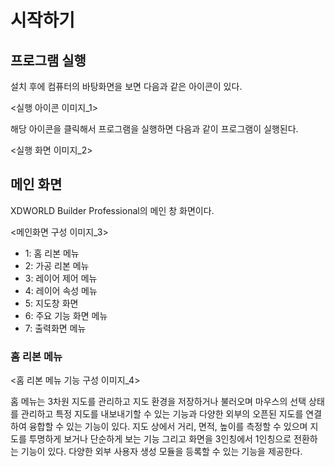 # 시작하기

## 프로그램 실행

설치 후에 컴퓨터의 바탕화면을 보면 다음과 같은 아이콘이 있다.

<실행 아이콘 이미지\_1>

해당 아이콘을 클릭해서 프로그램을 실행하면 다음과 같이 프로그램이 실행된다.

<실행 화면 이미지\_2>

## 메인 화면

XDWORLD Builder Professional의 메인 창 화면이다.

<메인화면 구성 이미지\_3>

-   1: 홈 리본 메뉴
-   2: 가공 리본 메뉴
-   3: 레이어 제어 메뉴
-   4: 레이어 속성 메뉴
-   5: 지도창 화면
-   6: 주요 기능 화면 메뉴
-   7: 출력화면 메뉴

### 홈 리본 메뉴

<홈 리본 메뉴 기능 구성 이미지\_4>

홈 메뉴는 3차원 지도를 관리하고 지도 환경을 저장하거나 불러오며 마우스의 선택 상태를 관리하고 특정 지도를 내보내기할 수 있는 기능과 다양한 외부의 오픈된 지도를 연결하여 융합할 수 있는 기능이 있다. 지도 상에서 거리, 면적, 높이를 측정할 수 있으며 지도를 투명하게 보거나 단순하게 보는 기능 그리고 화면을 3인칭에서 1인칭으로 전환하는 기능이 있다. 다양한 외부 사용자 생성 모듈을 등록할 수 있는 기능을 제공한다.
